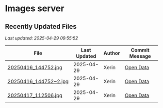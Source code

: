 # Images server


<!-- RECENT_CHANGES_START -->
## Recently Updated Files

*Last updated: 2025-04-29 09:55:52*

| File | Last Updated | Author | Commit Message |
| ---- | ------------ | ------ | -------------- |
| [20250416_144752.jpg](20250416_144752.jpg) | 2025-04-29 | Xerin | [Open Data](https://github.com/Xenovate-foss/opendata/commit/ef5d2c6896ff2a0ba1da4a2f5d2aface6429b478) |
| [20250416_144752~2.jpg](20250416_144752~2.jpg) | 2025-04-29 | Xerin | [Open Data](https://github.com/Xenovate-foss/opendata/commit/ef5d2c6896ff2a0ba1da4a2f5d2aface6429b478) |
| [20250417_112506.jpg](20250417_112506.jpg) | 2025-04-29 | Xerin | [Open Data](https://github.com/Xenovate-foss/opendata/commit/ef5d2c6896ff2a0ba1da4a2f5d2aface6429b478) |

<!-- RECENT_CHANGES_END -->